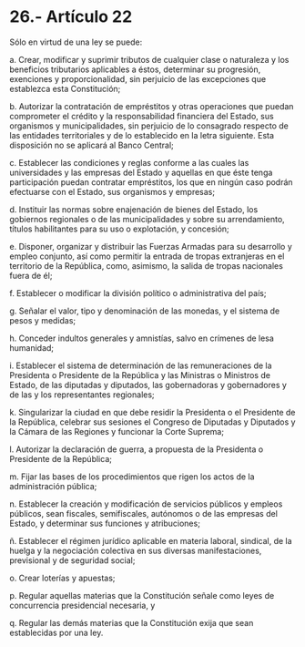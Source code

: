 # 26.- Artículo 22

Sólo en virtud de una ley se puede:&#x20;

a. Crear, modificar y suprimir tributos de cualquier clase o naturaleza y los beneficios tributarios aplicables a éstos, determinar su progresión, exenciones y proporcionalidad, sin perjuicio de las excepciones que establezca esta Constitución;&#x20;

b. Autorizar la contratación de empréstitos y otras operaciones que puedan comprometer el crédito y la responsabilidad financiera del Estado, sus organismos y municipalidades, sin perjuicio de lo consagrado respecto de las entidades territoriales y de lo establecido en la letra siguiente. Esta disposición no se aplicará al Banco Central;&#x20;

c. Establecer las condiciones y reglas conforme a las cuales las universidades y las empresas del Estado y aquellas en que éste tenga participación puedan contratar empréstitos, los que en ningún caso podrán efectuarse con el Estado, sus organismos y empresas;&#x20;

d. Instituir las normas sobre enajenación de bienes del Estado, los gobiernos regionales o de las municipalidades y sobre su arrendamiento, títulos habilitantes para su uso o explotación, y concesión;&#x20;

e. Disponer, organizar y distribuir las Fuerzas Armadas para su desarrollo y empleo conjunto, así como permitir la entrada de tropas extranjeras en el territorio de la República, como, asimismo, la salida de tropas nacionales fuera de él;&#x20;

f. Establecer o modificar la división político o administrativa del país;&#x20;

g. Señalar el valor, tipo y denominación de las monedas, y el sistema de pesos y medidas;&#x20;

h. Conceder indultos generales y amnistías, salvo en crímenes de lesa humanidad;&#x20;

i. Establecer el sistema de determinación de las remuneraciones de la Presidenta o Presidente de la República y las Ministras o Ministros de Estado, de las diputadas y diputados, las gobernadoras y gobernadores y de las y los representantes regionales;&#x20;

k. Singularizar la ciudad en que debe residir la Presidenta o el Presidente de la República, celebrar sus sesiones el Congreso de Diputadas y Diputados y la Cámara de las Regiones y funcionar la Corte Suprema;&#x20;

l. Autorizar la declaración de guerra, a propuesta de la Presidenta o Presidente de la República;&#x20;

m. Fijar las bases de los procedimientos que rigen los actos de la administración pública;&#x20;

n. Establecer la creación y modificación de servicios públicos y empleos públicos, sean fiscales, semifiscales, autónomos o de las empresas del Estado, y determinar sus funciones y atribuciones;&#x20;

ñ. Establecer el régimen jurídico aplicable en materia laboral, sindical, de la huelga y la negociación colectiva en sus diversas manifestaciones, previsional y de seguridad social;&#x20;

o. Crear loterías y apuestas;&#x20;

p. Regular aquellas materias que la Constitución señale como leyes de concurrencia presidencial necesaria, y&#x20;

q. Regular las demás materias que la Constitución exija que sean establecidas por una ley.
